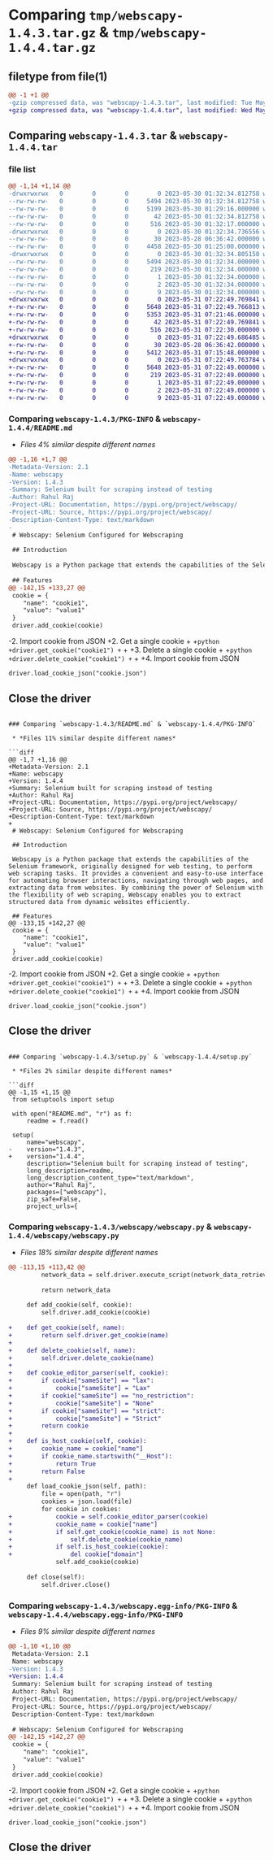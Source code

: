 # Comparing `tmp/webscapy-1.4.3.tar.gz` & `tmp/webscapy-1.4.4.tar.gz`

## filetype from file(1)

```diff
@@ -1 +1 @@
-gzip compressed data, was "webscapy-1.4.3.tar", last modified: Tue May 30 01:32:34 2023, max compression
+gzip compressed data, was "webscapy-1.4.4.tar", last modified: Wed May 31 07:22:49 2023, max compression
```

## Comparing `webscapy-1.4.3.tar` & `webscapy-1.4.4.tar`

### file list

```diff
@@ -1,14 +1,14 @@
-drwxrwxrwx   0        0        0        0 2023-05-30 01:32:34.812758 webscapy-1.4.3/
--rw-rw-rw-   0        0        0     5494 2023-05-30 01:32:34.812758 webscapy-1.4.3/PKG-INFO
--rw-rw-rw-   0        0        0     5199 2023-05-30 01:29:16.000000 webscapy-1.4.3/README.md
--rw-rw-rw-   0        0        0       42 2023-05-30 01:32:34.812758 webscapy-1.4.3/setup.cfg
--rw-rw-rw-   0        0        0      516 2023-05-30 01:32:17.000000 webscapy-1.4.3/setup.py
-drwxrwxrwx   0        0        0        0 2023-05-30 01:32:34.736556 webscapy-1.4.3/webscapy/
--rw-rw-rw-   0        0        0       30 2023-05-28 06:36:42.000000 webscapy-1.4.3/webscapy/__init__.py
--rw-rw-rw-   0        0        0     4458 2023-05-30 01:25:00.000000 webscapy-1.4.3/webscapy/webscapy.py
-drwxrwxrwx   0        0        0        0 2023-05-30 01:32:34.805158 webscapy-1.4.3/webscapy.egg-info/
--rw-rw-rw-   0        0        0     5494 2023-05-30 01:32:34.000000 webscapy-1.4.3/webscapy.egg-info/PKG-INFO
--rw-rw-rw-   0        0        0      219 2023-05-30 01:32:34.000000 webscapy-1.4.3/webscapy.egg-info/SOURCES.txt
--rw-rw-rw-   0        0        0        1 2023-05-30 01:32:34.000000 webscapy-1.4.3/webscapy.egg-info/dependency_links.txt
--rw-rw-rw-   0        0        0        2 2023-05-30 01:32:34.000000 webscapy-1.4.3/webscapy.egg-info/not-zip-safe
--rw-rw-rw-   0        0        0        9 2023-05-30 01:32:34.000000 webscapy-1.4.3/webscapy.egg-info/top_level.txt
+drwxrwxrwx   0        0        0        0 2023-05-31 07:22:49.769841 webscapy-1.4.4/
+-rw-rw-rw-   0        0        0     5648 2023-05-31 07:22:49.766813 webscapy-1.4.4/PKG-INFO
+-rw-rw-rw-   0        0        0     5353 2023-05-31 07:21:46.000000 webscapy-1.4.4/README.md
+-rw-rw-rw-   0        0        0       42 2023-05-31 07:22:49.769841 webscapy-1.4.4/setup.cfg
+-rw-rw-rw-   0        0        0      516 2023-05-31 07:22:30.000000 webscapy-1.4.4/setup.py
+drwxrwxrwx   0        0        0        0 2023-05-31 07:22:49.686485 webscapy-1.4.4/webscapy/
+-rw-rw-rw-   0        0        0       30 2023-05-28 06:36:42.000000 webscapy-1.4.4/webscapy/__init__.py
+-rw-rw-rw-   0        0        0     5412 2023-05-31 07:15:48.000000 webscapy-1.4.4/webscapy/webscapy.py
+drwxrwxrwx   0        0        0        0 2023-05-31 07:22:49.763784 webscapy-1.4.4/webscapy.egg-info/
+-rw-rw-rw-   0        0        0     5648 2023-05-31 07:22:49.000000 webscapy-1.4.4/webscapy.egg-info/PKG-INFO
+-rw-rw-rw-   0        0        0      219 2023-05-31 07:22:49.000000 webscapy-1.4.4/webscapy.egg-info/SOURCES.txt
+-rw-rw-rw-   0        0        0        1 2023-05-31 07:22:49.000000 webscapy-1.4.4/webscapy.egg-info/dependency_links.txt
+-rw-rw-rw-   0        0        0        2 2023-05-31 07:22:49.000000 webscapy-1.4.4/webscapy.egg-info/not-zip-safe
+-rw-rw-rw-   0        0        0        9 2023-05-31 07:22:49.000000 webscapy-1.4.4/webscapy.egg-info/top_level.txt
```

### Comparing `webscapy-1.4.3/PKG-INFO` & `webscapy-1.4.4/README.md`

 * *Files 4% similar despite different names*

```diff
@@ -1,16 +1,7 @@
-Metadata-Version: 2.1
-Name: webscapy
-Version: 1.4.3
-Summary: Selenium built for scraping instead of testing
-Author: Rahul Raj
-Project-URL: Documentation, https://pypi.org/project/webscapy/
-Project-URL: Source, https://pypi.org/project/webscapy/
-Description-Content-Type: text/markdown
-
 # Webscapy: Selenium Configured for Webscraping
 
 ## Introduction
 
 Webscapy is a Python package that extends the capabilities of the Selenium framework, originally designed for web testing, to perform web scraping tasks. It provides a convenient and easy-to-use interface for automating browser interactions, navigating through web pages, and extracting data from websites. By combining the power of Selenium with the flexibility of web scraping, Webscapy enables you to extract structured data from dynamic websites efficiently.
 
 ## Features
@@ -142,15 +133,27 @@
 cookie = {
    "name": "cookie1",
    "value": "value1"
 }
 driver.add_cookie(cookie)
 ```
 
-2. Import cookie from JSON
+2. Get a single cookie
+
+```python
+driver.get_cookie("cookie1")
+```
+
+3. Delete a single cookie
+
+```python
+driver.delete_cookie("cookie1")
+```
+
+4. Import cookie from JSON
 
 ```
 driver.load_cookie_json("cookie.json")
 ```
 
 ## Close the driver
```

### Comparing `webscapy-1.4.3/README.md` & `webscapy-1.4.4/PKG-INFO`

 * *Files 11% similar despite different names*

```diff
@@ -1,7 +1,16 @@
+Metadata-Version: 2.1
+Name: webscapy
+Version: 1.4.4
+Summary: Selenium built for scraping instead of testing
+Author: Rahul Raj
+Project-URL: Documentation, https://pypi.org/project/webscapy/
+Project-URL: Source, https://pypi.org/project/webscapy/
+Description-Content-Type: text/markdown
+
 # Webscapy: Selenium Configured for Webscraping
 
 ## Introduction
 
 Webscapy is a Python package that extends the capabilities of the Selenium framework, originally designed for web testing, to perform web scraping tasks. It provides a convenient and easy-to-use interface for automating browser interactions, navigating through web pages, and extracting data from websites. By combining the power of Selenium with the flexibility of web scraping, Webscapy enables you to extract structured data from dynamic websites efficiently.
 
 ## Features
@@ -133,15 +142,27 @@
 cookie = {
    "name": "cookie1",
    "value": "value1"
 }
 driver.add_cookie(cookie)
 ```
 
-2. Import cookie from JSON
+2. Get a single cookie
+
+```python
+driver.get_cookie("cookie1")
+```
+
+3. Delete a single cookie
+
+```python
+driver.delete_cookie("cookie1")
+```
+
+4. Import cookie from JSON
 
 ```
 driver.load_cookie_json("cookie.json")
 ```
 
 ## Close the driver
```

### Comparing `webscapy-1.4.3/setup.py` & `webscapy-1.4.4/setup.py`

 * *Files 2% similar despite different names*

```diff
@@ -1,15 +1,15 @@
 from setuptools import setup
 
 with open("README.md", "r") as f:
     readme = f.read()
 
 setup(
     name="webscapy",
-    version="1.4.3",
+    version="1.4.4",
     description="Selenium built for scraping instead of testing",
     long_description=readme,
     long_description_content_type="text/markdown",
     author="Rahul Raj",
     packages=["webscapy"],
     zip_safe=False,
     project_urls={
```

### Comparing `webscapy-1.4.3/webscapy/webscapy.py` & `webscapy-1.4.4/webscapy/webscapy.py`

 * *Files 18% similar despite different names*

```diff
@@ -113,15 +113,42 @@
         network_data = self.driver.execute_script(network_data_retriever_script)
 
         return network_data
 
     def add_cookie(self, cookie):
         self.driver.add_cookie(cookie)
 
+    def get_cookie(self, name):
+        return self.driver.get_cookie(name)
+    
+    def delete_cookie(self, name):
+        self.driver.delete_cookie(name)
+
+    def cookie_editor_parser(self, cookie):
+        if cookie["sameSite"] == "lax":
+            cookie["sameSite"] = "Lax"
+        if cookie["sameSite"] == "no_restriction":
+            cookie["sameSite"] = "None"
+        if cookie["sameSite"] == "strict":
+            cookie["sameSite"] = "Strict"
+        return cookie
+
+    def is_host_cookie(self, cookie):
+        cookie_name = cookie["name"]
+        if cookie_name.startswith("__Host"):
+            return True
+        return False
+
     def load_cookie_json(self, path):
         file = open(path, "r")
         cookies = json.load(file)
         for cookie in cookies:
+            cookie = self.cookie_editor_parser(cookie)
+            cookie_name = cookie["name"]
+            if self.get_cookie(cookie_name) is not None:
+                self.delete_cookie(cookie_name)
+            if self.is_host_cookie(cookie):
+                del cookie["domain"]
             self.add_cookie(cookie)
 
     def close(self):
         self.driver.close()
```

### Comparing `webscapy-1.4.3/webscapy.egg-info/PKG-INFO` & `webscapy-1.4.4/webscapy.egg-info/PKG-INFO`

 * *Files 9% similar despite different names*

```diff
@@ -1,10 +1,10 @@
 Metadata-Version: 2.1
 Name: webscapy
-Version: 1.4.3
+Version: 1.4.4
 Summary: Selenium built for scraping instead of testing
 Author: Rahul Raj
 Project-URL: Documentation, https://pypi.org/project/webscapy/
 Project-URL: Source, https://pypi.org/project/webscapy/
 Description-Content-Type: text/markdown
 
 # Webscapy: Selenium Configured for Webscraping
@@ -142,15 +142,27 @@
 cookie = {
    "name": "cookie1",
    "value": "value1"
 }
 driver.add_cookie(cookie)
 ```
 
-2. Import cookie from JSON
+2. Get a single cookie
+
+```python
+driver.get_cookie("cookie1")
+```
+
+3. Delete a single cookie
+
+```python
+driver.delete_cookie("cookie1")
+```
+
+4. Import cookie from JSON
 
 ```
 driver.load_cookie_json("cookie.json")
 ```
 
 ## Close the driver
```

